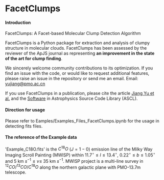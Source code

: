 # FacetClumps

#### Introduction

FacetClumps: A Facet-based Molecular Clump Detection Algorithm

FacetClumps is a Python package for extraction and analysis of clumpy structure in molecular clouds. FacetClumps has been assessed by the reviewer of the ApJS journal as representing **an improvement in the state of the art for clump finding**.


We sincerely welcome community contributions to its optimization. If you find an issue with the code, or would like to request additional features, please raise an issue in the repository or send me an email. Email: yujiang@pmo.ac.cn

If you use FacetClumps in a publication, please cite the article [Jiang Yu et al.](https://ui.adsabs.harvard.edu/abs/2023arXiv230518709J/abstract) and the [Software](https://ascl.net/2306.038) in Astrophysics Source Code Library (ASCL).

#### Direction for usage

Please refer to Eamples/Examples_Files_FacetClumps.ipynb for the usage in detecting fits files. 

#### The reference of the Example data 

'Example_C18O.fits' is the $C^{18}O$ ($J = 1-0$) emission line of the Milky Way Imaging Scroll Painting (MWISP) within $11.7^{\circ} \leq l \leq 13.4^{\circ}$, $0.22^{\circ} \leq b \leq 1.05^{\circ}$ and 5 km $s^{-1}\leq v \leq$ 35 km $s^{-1}$. MWISP project is a multi-line survey in $^{12}CO/^{13}CO/C^{18}O$ along the northern galactic plane with PMO-13.7m telescope.

